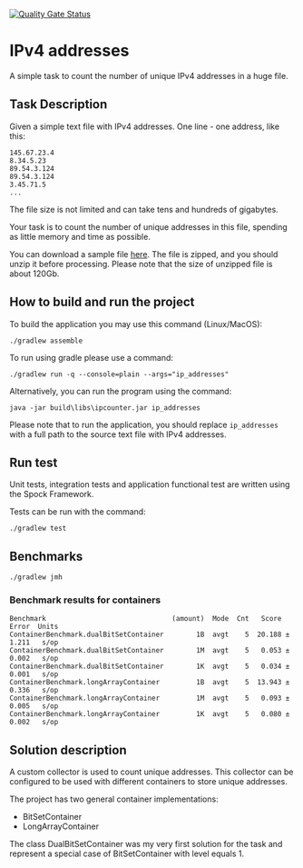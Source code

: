 [![Quality Gate Status](https://sonarcloud.io/api/project_badges/measure?project=rabestro_codereview-task1-ip-addresses&metric=alert_status)](https://sonarcloud.io/summary/new_code?id=rabestro_codereview-task1-ip-addresses)

# IPv4 addresses

A simple task to count the number of unique IPv4 addresses in a huge file.

## Task Description

Given a simple text file with IPv4 addresses. One line - one address, like this:
```
145.67.23.4
8.34.5.23
89.54.3.124
89.54.3.124
3.45.71.5
...
```
The file size is not limited and can take tens and hundreds of gigabytes.

Your task is to count the number of unique addresses in this file, spending as little memory and time as possible.

You can download a sample file [here](https://ecwid-vgv-storage.s3.eu-central-1.amazonaws.com/ip_addresses.zip). The file is zipped, and you should unzip it before processing. Please note that the size of unzipped file is about 120Gb.

## How to build and run the project

To build the application you may use this command (Linux/MacOS):

```shell
./gradlew assemble
```

To run using gradle please use a command:

```shell
./gradlew run -q --console=plain --args="ip_addresses"
```

Alternatively, you can run the program using the command:

```shell
java -jar build\libs\ipcounter.jar ip_addresses
```

Please note that to run the application, you should replace `ip_addresses` with a full path to the source text file with IPv4 addresses.

## Run test

Unit tests, integration tests and application functional test are written using the Spock Framework.

Tests can be run with the command: 
```shell
./gradlew test
```

## Benchmarks

```shell
./gradlew jmh
```

### Benchmark results for containers

```text
Benchmark                               (amount)  Mode  Cnt   Score   Error  Units
ContainerBenchmark.dualBitSetContainer        1B  avgt    5  20.188 ± 1.211   s/op
ContainerBenchmark.dualBitSetContainer        1M  avgt    5   0.053 ± 0.002   s/op
ContainerBenchmark.dualBitSetContainer        1K  avgt    5   0.034 ± 0.001   s/op
ContainerBenchmark.longArrayContainer         1B  avgt    5  13.943 ± 0.336   s/op
ContainerBenchmark.longArrayContainer         1M  avgt    5   0.093 ± 0.005   s/op
ContainerBenchmark.longArrayContainer         1K  avgt    5   0.080 ± 0.002   s/op
```

## Solution description

A custom collector is used to count unique addresses. This collector can be configured to be used with different containers to store unique addresses.

The project has two general container implementations:
- BitSetContainer
- LongArrayContainer

The class DualBitSetContainer was my very first solution for the task and represent a special case of BitSetContainer with level equals 1. 

